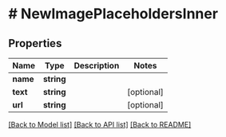 # # NewImagePlaceholdersInner

## Properties

Name | Type | Description | Notes
------------ | ------------- | ------------- | -------------
**name** | **string** |  |
**text** | **string** |  | [optional]
**url** | **string** |  | [optional]

[[Back to Model list]](../../README.md#models) [[Back to API list]](../../README.md#endpoints) [[Back to README]](../../README.md)
